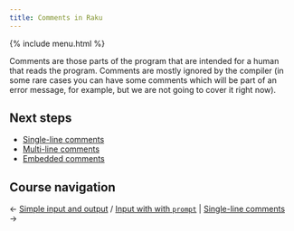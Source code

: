 ```yaml
---
title: Comments in Raku
---
```


{% include menu.html %}

Comments are those parts of the program that are intended for a human that reads the program. Comments are mostly ignored by the compiler (in some rare cases you can have some comments which will be part of an error message, for example, but we are not going to cover it right now).

## Next steps

* [Single-line comments](single-line)
* [Multi-line comments](multi-line)
* [Embedded comments](embedded)

## Course navigation

← [Simple input and output](/raku-course/simple-input-output) / [Input with with `prompt`](/raku-course/simple-input-output/prompt) | [Single-line comments](single-line)  →

